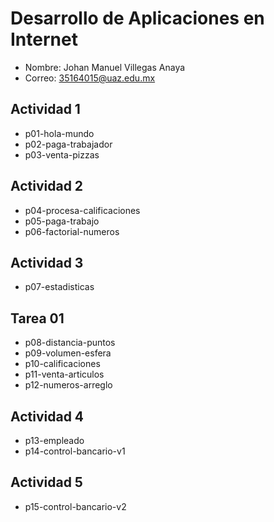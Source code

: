 # Desarrollo de Aplicaciones en Internet

- Nombre: Johan Manuel Villegas Anaya
- Correo: 35164015@uaz.edu.mx

## Actividad 1

- p01-hola-mundo
- p02-paga-trabajador
- p03-venta-pizzas

## Actividad 2

- p04-procesa-calificaciones
- p05-paga-trabajo
- p06-factorial-numeros

## Actividad 3

- p07-estadisticas

## Tarea 01

- p08-distancia-puntos
- p09-volumen-esfera
- p10-calificaciones
- p11-venta-articulos
- p12-numeros-arreglo

## Actividad 4

- p13-empleado
- p14-control-bancario-v1

## Actividad 5

- p15-control-bancario-v2